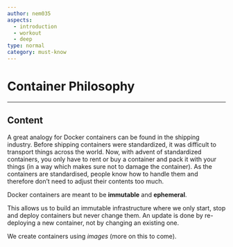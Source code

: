 ```yaml
---
author: nem035
aspects:
  - introduction
  - workout
  - deep
type: normal
category: must-know
---
```


# Container Philosophy

---

## Content

A great analogy for Docker containers can be found in the shipping industry. Before shipping containers were standardized, it was difficult to transport things across the world. Now, with advent of standardized containers, you only have to rent or buy a container and pack it with your things (in a way which makes sure not to damage the container). As the containers are standardised, people know how to handle them and therefore don’t need to adjust their contents too much.

Docker containers are meant to be **immutable** and **ephemeral**.

This allows us to build an immutable infrastructure where we only start, stop and deploy containers but never change them.
An update is done by re-deploying a new container, not by changing an existing one.

We create containers using *images* (more on this to come).
